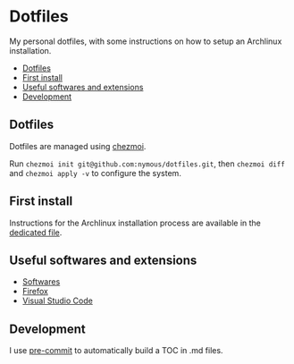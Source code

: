 # Dotfiles

My personal dotfiles, with some instructions on how to setup an Archlinux installation.

<!-- toc -->

- [Dotfiles](#dotfiles)
- [First install](#first-install)
- [Useful softwares and extensions](#useful-softwares-and-extensions)
- [Development](#development)

<!-- tocstop -->

## Dotfiles

Dotfiles are managed using [chezmoi][chezmoi].

Run `chezmoi init git@github.com:nymous/dotfiles.git`, then `chezmoi diff` and `chezmoi apply -v` to configure the system.

## First install

Instructions for the Archlinux installation process are available in the [dedicated file](./archlinux_setup.md).

## Useful softwares and extensions

- [Softwares](./softwares.md)
- [Firefox](./firefox.md)
- [Visual Studio Code](./vscode.md)

## Development

I use [pre-commit][pre-commit] to automatically build a TOC in .md files.


[chezmoi]: https://github.com/twpayne/chezmoi
[pre-commit]: https://pre-commit.com/
